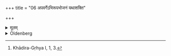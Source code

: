 +++
title = "06 अपवर्गेऽभिरूपभोजनं यथाशक्ति"

+++

<details><summary>मूलम्</summary>

अपवर्गेऽभिरूपभोजनं यथाशक्ति ६
</details>

<details><summary>Oldenberg</summary>

6. [^3]  At the end (of each ceremony) he should feed worthy (Brāhmaṇas) according to his ability.


[^3]:  Khādira-Gṛhya I, 1, 3.
</details>

